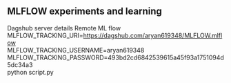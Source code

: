 ## MLFLOW experiments and learning

Dagshub server details
Remote ML flow
MLFLOW_TRACKING_URI=https://dagshub.com/aryan619348/MLFLOW.mlflow \
MLFLOW_TRACKING_USERNAME=aryan619348 \
MLFLOW_TRACKING_PASSWORD=493bd2cd6842539615a45f93a1751094d5dc34a3 \
python script.py
